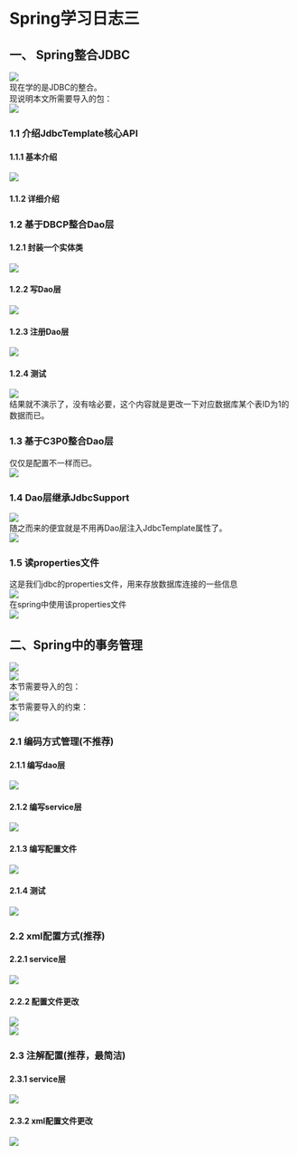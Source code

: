 # Spring学习日志三  
## 一、 Spring整合JDBC  
![](3.Spring%E5%AD%A6%E4%B9%A0%E6%97%A5%E5%BF%97%E4%B8%89.assets/20190703210149363_22985.png)  
现在学的是JDBC的整合。  
现说明本文所需要导入的包：  
![](3.Spring%E5%AD%A6%E4%B9%A0%E6%97%A5%E5%BF%97%E4%B8%89.assets/20190703211208021_1504.png )  

### 1.1 介绍JdbcTemplate核心API  
#### 1.1.1 基本介绍  
![](3.Spring%E5%AD%A6%E4%B9%A0%E6%97%A5%E5%BF%97%E4%B8%89.assets/20190703212658580_16108.png )  
#### 1.1.2 详细介绍  
### 1.2 基于DBCP整合Dao层  
#### 1.2.1 封装一个实体类  
![](3.Spring%E5%AD%A6%E4%B9%A0%E6%97%A5%E5%BF%97%E4%B8%89.assets/20190703212900500_22304.png )  
#### 1.2.2 写Dao层  
![](3.Spring%E5%AD%A6%E4%B9%A0%E6%97%A5%E5%BF%97%E4%B8%89.assets/20190703213426678_5297.png )  
#### 1.2.3 注册Dao层  
![](3.Spring%E5%AD%A6%E4%B9%A0%E6%97%A5%E5%BF%97%E4%B8%89.assets/20190703214428905_6375.png )  
#### 1.2.4 测试  
![](3.Spring%E5%AD%A6%E4%B9%A0%E6%97%A5%E5%BF%97%E4%B8%89.assets/20190703215400882_10043.png )  
结果就不演示了，没有啥必要，这个内容就是更改一下对应数据库某个表ID为1的数据而已。  

### 1.3 基于C3P0整合Dao层  
仅仅是配置不一样而已。  
![](3.Spring%E5%AD%A6%E4%B9%A0%E6%97%A5%E5%BF%97%E4%B8%89.assets/20190703215840927_30284.png )  

### 1.4 Dao层继承JdbcSupport  
![](3.Spring%E5%AD%A6%E4%B9%A0%E6%97%A5%E5%BF%97%E4%B8%89.assets/20190703220347886_31262.png )  
随之而来的便宜就是不用再Dao层注入JdbcTemplate属性了。  
![](3.Spring%E5%AD%A6%E4%B9%A0%E6%97%A5%E5%BF%97%E4%B8%89.assets/20190703220607055_15879.png )  

### 1.5 读properties文件  
这是我们jdbc的properties文件，用来存放数据库连接的一些信息  
![](3.Spring%E5%AD%A6%E4%B9%A0%E6%97%A5%E5%BF%97%E4%B8%89.assets/20190703220956260_23775.png)  
在spring中使用该properties文件  
![](3.Spring%E5%AD%A6%E4%B9%A0%E6%97%A5%E5%BF%97%E4%B8%89.assets/20190703221343795_25890.png )  

## 二、Spring中的事务管理  
![](3.Spring%E5%AD%A6%E4%B9%A0%E6%97%A5%E5%BF%97%E4%B8%89.assets/20190704112014137_710.png)  
![](3.Spring%E5%AD%A6%E4%B9%A0%E6%97%A5%E5%BF%97%E4%B8%89.assets/20190704112813183_3648.png )  
本节需要导入的包：  
![](3.Spring%E5%AD%A6%E4%B9%A0%E6%97%A5%E5%BF%97%E4%B8%89.assets/20190704120014289_4800.png )  
本节需要导入的约束：  
![](3.Spring%E5%AD%A6%E4%B9%A0%E6%97%A5%E5%BF%97%E4%B8%89.assets/20190704120057334_28686.png )  

### 2.1 编码方式管理(不推荐)  
#### 2.1.1 编写dao层  
![](3.Spring%E5%AD%A6%E4%B9%A0%E6%97%A5%E5%BF%97%E4%B8%89.assets/20190704113627139_18722.png )  
#### 2.1.2 编写service层  
![](3.Spring%E5%AD%A6%E4%B9%A0%E6%97%A5%E5%BF%97%E4%B8%89.assets/20190704115441016_8883.png )  
#### 2.1.3 编写配置文件  
![](3.Spring%E5%AD%A6%E4%B9%A0%E6%97%A5%E5%BF%97%E4%B8%89.assets/20190704114942154_18552.png )  
#### 2.1.4 测试  
![](3.Spring%E5%AD%A6%E4%B9%A0%E6%97%A5%E5%BF%97%E4%B8%89.assets/20190704124856273_4790.png )  
### 2.2 xml配置方式(推荐)  
#### 2.2.1 service层  
![](3.Spring%E5%AD%A6%E4%B9%A0%E6%97%A5%E5%BF%97%E4%B8%89.assets/20190704143839285_29234.png )  
#### 2.2.2 配置文件更改  
![](3.Spring%E5%AD%A6%E4%B9%A0%E6%97%A5%E5%BF%97%E4%B8%89.assets/20190704145643819_12630.png )  
![](3.Spring%E5%AD%A6%E4%B9%A0%E6%97%A5%E5%BF%97%E4%B8%89.assets/20190704145252473_19295.png )  

### 2.3 注解配置(推荐，最简洁)  
#### 2.3.1 service层  
![](3.Spring%E5%AD%A6%E4%B9%A0%E6%97%A5%E5%BF%97%E4%B8%89.assets/20190704150500983_29657.png )  
#### 2.3.2 xml配置文件更改  
![](3.Spring%E5%AD%A6%E4%B9%A0%E6%97%A5%E5%BF%97%E4%B8%89.assets/20190704151128221_27784.png )